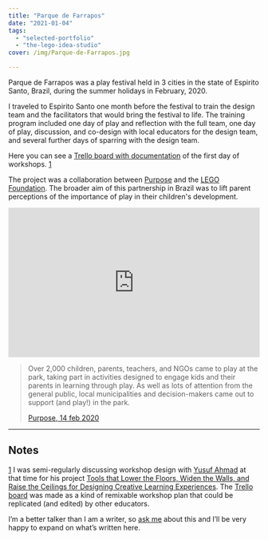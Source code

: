 ```yaml
---
title: "Parque de Farrapos"
date: "2021-01-04"
tags: 
  - "selected-portfolio"
  - "the-lego-idea-studio"
cover: /img/Parque-de-Farrapos.jpg

---
```


Parque de Farrapos was a play festival held in 3 cities in the state of Espirito Santo, Brazil, during the summer holidays in February, 2020.

I traveled to Espirito Santo one month before the festival to train the design team and the facilitators that would bring the festival to life. The training program included one day of play and reflection with the full team, one day of play, discussion, and co-design with local educators for the design team, and several further days of sparring with the design team.

Here you can see a [Trello board with documentation](https://trello.com/b/hqbLGb3s/chain-reaction-vitoria) of the first day of workshops. [1](https://liam.media/parque-de-farrapos/#1-foot)

The project was a collaboration between [Purpose](https://www.purpose.com/offices/sao-paulo/) and the [LEGO Foundation](https://www.legofoundation.com/en/). The broader aim of this partnership in Brazil was to lift parent perceptions of the importance of play in their children's development.

<iframe src="https://vimeo.com/476277884" width="100%" height="300" style="border:none;">
</iframe>

> Over 2,000 children, parents, teachers, and NGOs came to play at the park, taking part in activities designed to engage kids and their parents in learning through play. As well as lots of attention from the general public, local municipalities and decision-makers came out to support (and play!) in the park.
> 
> [Purpose, 14 feb 2020](https://www.instagram.com/p/B8jFcGnHwHU/)

* * *

## Notes

[1](https://liam.media/parque-de-farrapos/#1-head) I was semi-regularly discussing workshop design with [Yusuf Ahmad](https://www.yusufsa.com/) at that time for his project [Tools that Lower the Floors, Widen the Walls, and Raise the Ceilings for Designing Creative Learning Experiences](https://www.media.mit.edu/publications/tools-that-lower-the-floors-widen-the-walls-and-raise-the-ceilings-for-designing-creative-learning-experiences/). The [Trello board](https://trello.com/b/hqbLGb3s/chain-reaction-vitoria) was made as a kind of remixable workshop plan that could be replicated (and edited) by other educators.

I’m a better talker than I am a writer, so [ask me](https://liam.media/contact/) about this and I’ll be very happy to expand on what’s written here.
